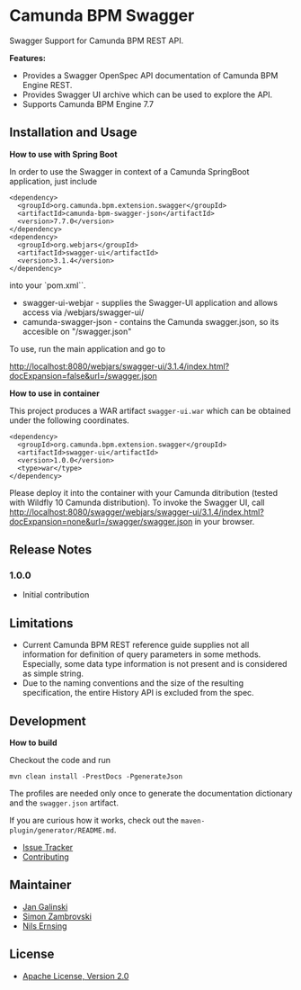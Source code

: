 # Camunda BPM Swagger

Swagger Support for Camunda BPM REST API. 

**Features:**

* Provides a Swagger OpenSpec API documentation of Camunda BPM Engine REST.
* Provides Swagger UI archive which can be used to explore the API.
* Supports Camunda BPM Engine 7.7

## Installation and Usage

**How to use with Spring Boot**

In order to use the Swagger in context of a Camunda SpringBoot application, just include 

    <dependency>
      <groupId>org.camunda.bpm.extension.swagger</groupId>
      <artifactId>camunda-bpm-swagger-json</artifactId>
      <version>7.7.0</version>
    </dependency>
    <dependency>
      <groupId>org.webjars</groupId>
      <artifactId>swagger-ui</artifactId>
      <version>3.1.4</version>
    </dependency>

into your `pom.xml``.

* swagger-ui-webjar - supplies the Swagger-UI application and allows access via /webjars/swagger-ui/<version>
* camunda-swagger-json - contains the Camunda swagger.json, so its accesible on "/swagger.json"

To use, run the main application and go to

[http://localhost:8080/webjars/swagger-ui/3.1.4/index.html?docExpansion=false&url=/swagger.json](http://localhost:8080/webjars/swagger-ui/3.1.4/index.html?docExpansion=false&url=/swagger.json)

**How to use in container**

This project produces a WAR artifact `swagger-ui.war` which can be obtained under the following coordinates.

    <dependency>
      <groupId>org.camunda.bpm.extension.swagger</groupId>
      <artifactId>swagger-ui</artifactId>
      <version>1.0.0</version>	  
      <type>war</type>
    </dependency>

Please deploy it into the container with your Camunda ditribution (tested with Wildfly 10 Camunda distribution). To invoke the Swagger UI, 
call [http://localhost:8080/swagger/webjars/swagger-ui/3.1.4/index.html?docExpansion=none&url=/swagger/swagger.json](http://localhost:8080/swagger/webjars/swagger-ui/3.1.4/index.html?docExpansion=none&url=/swagger/swagger.json) 
in your browser.


## Release Notes

### 1.0.0

* Initial contribution

## Limitations

* Current Camunda BPM REST reference guide supplies not all information for definition of query parameters in some methods. 
Especially, some data type information is not present and is considered as simple string.
* Due to the naming conventions and the size of the resulting specification, the entire History API is excluded from the spec.


## Development

**How to build**

Checkout the code and run 

    mvn clean install -PrestDocs -PgenerateJson
    
The profiles are needed only once to generate the documentation dictionary and the `swagger.json` artifact.

If you are curious how it works, check out the `maven-plugin/generator/README.md`.

* [Issue Tracker](https://github.com/holisticon/camunda-bpm-swagger/issues)
* [Contributing](./CONTRIBUTING) 


## Maintainer

* [Jan Galinski](https://github.com/jangalinski)
* [Simon Zambrovski](https://github.com/zambrovski)
* [Nils Ernsing](https://github.com/nernsting)


## License

* [Apache License, Version 2.0](./LICENSE)
